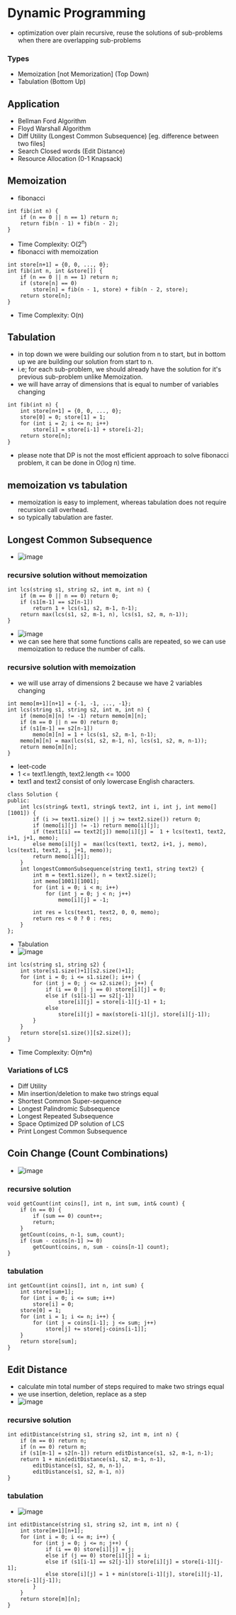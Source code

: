 # Dynamic Programming

- optimization over plain recursive, reuse the solutions of sub-problems when there are overlapping sub-problems

### Types

- Memoization [not Memorization] (Top Down)
- Tabulation (Bottom Up)

## Application

- Bellman Ford Algorithm
- Floyd Warshall Algorithm
- Diff Utility (Longest Common Subsequence) [eg. difference between two files]
- Search Closed words (Edit Distance)
- Resource Allocation (0-1 Knapsack)

## Memoization

- fibonacci

```
int fib(int n) {
    if (n == 0 || n == 1) return n;
    return fib(n - 1) + fib(n - 2);
}
```

- Time Complexity: O(2<sup>n</sup>)
- fibonacci with memoization

```
int store[n+1] = {0, 0, ..., 0};
int fib(int n, int &store[]) {
    if (n == 0 || n == 1) return n;
    if (store[n] == 0)
        store[n] = fib(n - 1, store) + fib(n - 2, store);
    return store[n];
}
```

- Time Complexity: O(n)

## Tabulation

- in top down we were building our solution from n to start, but in bottom up we are building our solution from start to n.
- i.e; for each sub-problem, we should already have the solution for it's previous sub-problem unlike Memoization.
- we will have array of dimensions that is equal to number of variables changing

```
int fib(int n) {
    int store[n+1] = {0, 0, ..., 0};
    store[0] = 0; store[1] = 1;
    for (int i = 2; i <= n; i++)
        store[i] = store[i-1] + store[i-2];
    return store[n];
}
```

- please note that DP is not the most efficient approach to solve fibonacci problem, it can be done in O(log n) time.

## memoization vs tabulation

- memoization is easy to implement, whereas tabulation does not require recursion call overhead.
- so typically tabulation are faster.

## Longest Common Subsequence

- ![image](https://i.ibb.co/xFw7SqJ/image-2022-06-23-163007978.png)

### recursive solution without memoization

```
int lcs(string s1, string s2, int m, int n) {
    if (m == 0 || n == 0) return 0;
    if (s1[m-1] == s2[n-1])
        return 1 + lcs(s1, s2, m-1, n-1);
    return max(lcs(s1, s2, m-1, n), lcs(s1, s2, m, n-1));
}
```

- ![image](https://i.ibb.co/xFw7SqJ/image-2022-06-23-163007978.png)
- we can see here that some functions calls are repeated, so we can use memoization to reduce the number of calls.

### recursive solution with memoization

- we will use array of dimensions 2 because we have 2 variables changing

```
int memo[m+1][n+1] = {-1, -1, ..., -1};
int lcs(string s1, string s2, int m, int n) {
    if (memo[m][n] != -1) return memo[m][n];
    if (m == 0 || n == 0) return 0;
    if (s1[m-1] == s2[n-1])
        memo[m][n] = 1 + lcs(s1, s2, m-1, n-1);
    memo[m][n] = max(lcs(s1, s2, m-1, n), lcs(s1, s2, m, n-1));
    return memo[m][n];
}
```

- leet-code
- 1 <= text1.length, text2.length <= 1000
- text1 and text2 consist of only lowercase English characters.

```
class Solution {
public:
    int lcs(string& text1, string& text2, int i, int j, int memo[][1001]) {
        if (i >= text1.size() || j >= text2.size()) return 0;
        if (memo[i][j] != -1) return memo[i][j];
        if (text1[i] == text2[j]) memo[i][j] =  1 + lcs(text1, text2, i+1, j+1, memo);
        else memo[i][j] =  max(lcs(text1, text2, i+1, j, memo), lcs(text1, text2, i, j+1, memo));
        return memo[i][j];
    }
    int longestCommonSubsequence(string text1, string text2) {
        int m = text1.size(), n = text2.size();
        int memo[1001][1001];
        for (int i = 0; i < m; i++)
            for (int j = 0; j < n; j++)
                memo[i][j] = -1;

        int res = lcs(text1, text2, 0, 0, memo);
        return res < 0 ? 0 : res;
    }
};
```

- Tabulation
- ![image](https://i.ibb.co/gjxTJ1q/image-2022-06-23-173446983.png)

```
int lcs(string s1, string s2) {
    int store[s1.size()+1][s2.size()+1];
    for (int i = 0; i <= s1.size(); i++) {
        for (int j = 0; j <= s2.size(); j++) {
            if (i == 0 || j == 0) store[i][j] = 0;
            else if (s1[i-1] == s2[j-1])
                store[i][j] = store[i-1][j-1] + 1;
            else
                store[i][j] = max(store[i-1][j], store[i][j-1]);
        }
    }
    return store[s1.size()][s2.size()];
}
```

- Time Complexity: O(m\*n)

### Variations of LCS

- Diff Utility
- Min insertion/deletion to make two strings equal
- Shortest Common Super-sequence
- Longest Palindromic Subsequence
- Longest Repeated Subsequence
- Space Optimized DP solution of LCS
- Print Longest Common Subsequence

## Coin Change (Count Combinations)

- ![image](https://i.ibb.co/hXb1NH5/image-2022-06-25-140507339.png)

### recursive solution

```
void getCount(int coins[], int n, int sum, int& count) {
    if (n == 0) {
        if (sum == 0) count++;
        return;
    }
    getCount(coins, n-1, sum, count);
    if (sum - coins[n-1] >= 0)
        getCount(coins, n, sum - coins[n-1] count);
}
```

### tabulation

```
int getCount(int coins[], int n, int sum) {
    int store[sum+1];
    for (int i = 0; i <= sum; i++)
        store[i] = 0;
    store[0] = 1;
    for (int i = 1; i <= n; i++) {
        for (int j = coins[i-1]; j <= sum; j++)
            store[j] += store[j-coins[i-1]];
    }
    return store[sum];
}
```

## Edit Distance

- calculate min total number of steps required to make two strings equal
- we use insertion, deletion, replace as a step
- ![image](https://i.ibb.co/T00y4zj/image-2022-06-25-141034300.png)

### recursive solution

```
int editDistance(string s1, string s2, int m, int n) {
    if (m == 0) return n;
    if (n == 0) return m;
    if (s1[m-1] = s2[n-1]) return editDistance(s1, s2, m-1, n-1);
    return 1 + min(editDistance(s1, s2, m-1, n-1),
        editDistance(s1, s2, m, n-1),
        editDistance(s1, s2, m-1, n))
}
```

### tabulation

- ![image](https://i.ibb.co/P4kqKRf/image-2022-06-25-144518362.png)

```
int editDistance(string s1, string s2, int m, int n) {
    int store[m+1][n+1];
    for (int i = 0; i <= m; i++) {
        for (int j = 0; j <= n; j++) {
            if (i == 0) store[i][j] = j;
            else if (j == 0) store[i][j] = i;
            else if (s1[i-1] == s2[j-1]) store[i][j] = store[i-1][j-1];
            else store[i][j] = 1 + min(store[i-1][j], store[i][j-1], store[i-1][j-1]);
        }
    }
    return store[m][n];
}
```
